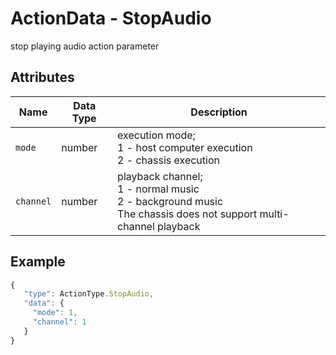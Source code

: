 # ActionData - StopAudio

stop playing audio action parameter

## Attributes

| Name | Data Type | Description |
| --------- | -------- | ------------------------------------------------------------ |
| `mode` | number | execution mode;<br/>1 - host computer execution<br/>2 - chassis execution |
| `channel` | number | playback channel;<br/>1 - normal music<br/>2 - background music<br/>The chassis does not support multi-channel playback |

## Example

```javascript
{
   "type": ActionType.StopAudio,
   "data": {
     "mode": 1,
     "channel": 1
   }
}
```

###

